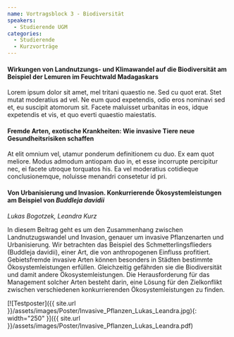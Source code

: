 ```yaml
---
name: Vortragsblock 3 - Biodiversität
speakers:
  - Studierende UGM
categories:
  - Studierende
  - Kurzvorträge
---
```


#### Wirkungen von Landnutzungs- und Klimawandel auf die Biodiversität am Beispiel der Lemuren im Feuchtwald Madagaskars

Lorem ipsum dolor sit amet, mel tritani quaestio ne. Sed cu quot erat. Stet mutat moderatius ad vel. Ne eum quod expetendis, odio eros nominavi sed et, eu suscipit atomorum sit. Facete maluisset urbanitas in eos, idque expetendis et vis, et quo everti quaestio maiestatis.

#### Fremde Arten, exotische Krankheiten: Wie invasive Tiere neue Gesundheitsrisiken schaffen

At elit omnium vel, utamur ponderum definitionem cu duo. Ex eam quot meliore. Modus admodum antiopam duo in, et esse incorrupte percipitur nec, ei facete utroque torquatos his. Ea vel moderatius cotidieque conclusionemque, noluisse menandri consetetur id pri.

#### Von Urbanisierung und Invasion. Konkurrierende Ökosystemleistungen am Beispiel von *Buddleja davidii*
*Lukas Bogotzek, Leandra Kurz*

In diesem Beitrag geht es um den Zusammenhang zwischen Landnutzugswandel und Invasion, genauer um invasive Pflanzenarten und Urbanisierung. Wir betrachten das Beispiel des Schmetterlingsflieders (Buddleja davidii), einer Art, die von anthropogenen Einfluss profitiert. Gebietsfremde invasive Arten können besonders in Städten bestimmte Ökosystemleistungen erfüllen. Gleichzeitig gefährden sie die Biodiversität und damit andere Ökosystemleistungen. Die Herausforderung für das Management solcher Arten besteht darin, eine Lösung für den Zielkonflikt zwischen verschiedenen konkurrierenden Ökosystemleistungen zu finden. 


[![Testposter]({{ site.url }}/assets/images/Poster/Invasive_Pflanzen_Lukas_Leandra.jpg){: width="250" }]({{ site.url }}/assets/images/Poster/Invasive_Pflanzen_Lukas_Leandra.pdf)


